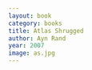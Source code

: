```yaml
---
layout: book
category: books
title: Atlas Shrugged
author: Ayn Rand
year: 2007
image: as.jpg
---
```

